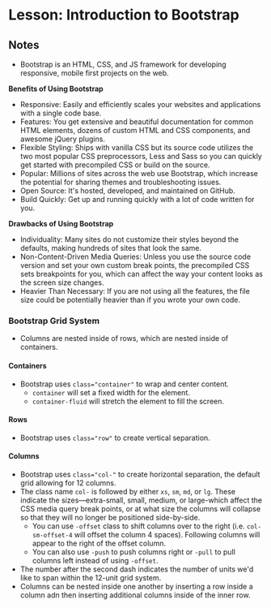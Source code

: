 # Lesson: Introduction to Bootstrap

## Notes

- Bootstrap is an HTML, CSS, and JS framework for developing responsive, mobile first projects on the web.

**Benefits of Using Bootstrap**

- Responsive: Easily and efficiently scales your websites and applications with a single code base.
- Features: You get extensive and beautiful documentation for common HTML elements, dozens of custom HTML and CSS components, and awesome jQuery plugins.
- Flexible Styling: Ships with vanilla CSS but its source code utilizes the two most popular CSS preprocessors, Less and Sass so you can quickly get started with precompiled CSS or build on the source.
- Popular: Millions of sites across the web use Bootstrap, which increase the potential for sharing themes and troubleshooting issues.
- Open Source: It's hosted, developed, and maintained on GitHub.
- Build Quickly: Get up and running quickly with a lot of code written for you.

**Drawbacks of Using Bootstrap**

- Individuality: Many sites do not customize their styles beyond the defaults, making hundreds of sites that look the same.
- Non-Content-Driven Media Queries: Unless you use the source code version and set your own custom break points, the precompiled CSS sets breakpoints for you, which can affect the way your content looks as the screen size changes.
- Heavier Than Necessary: If you are not using all the features, the file size could be potentially heavier than if you wrote your own code.

### Bootstrap Grid System

- Columns are nested inside of rows, which are nested inside of containers.

#### Containers

- Bootstrap uses `class="container"` to wrap and center content.
  - `container` will set a fixed width for the element.
  - `container-fluid` will stretch the element to fill the screen.

#### Rows

- Bootstrap uses `class="row"` to create vertical separation.

#### Columns

- Bootstrap uses `class="col-"` to create horizontal separation, the default grid allowing for 12 columns.
- The class name `col-` is followed by either `xs`, `sm`, `md`, or `lg`. These indicate the sizes—extra-small, small, medium, or large-which affect the CSS media query break points, or at what size the columns will collapse so that they will no longer be positioned side-by-side.
  - You can use `-offset` class to shift columns over to the right (i.e. `col-sm-offset-4` will offset the column 4 spaces). Following columns will appear to the right of the offset column.
  - You can also use `-push` to push columns right or `-pull` to pull columns left instead of using `-offset`.
- The number after the second dash indicates the number of units we'd like to span within the 12-unit grid system.
- Columns can be nested inside one another by inserting a row inside a column adn then inserting additional columns inside of the inner row.
